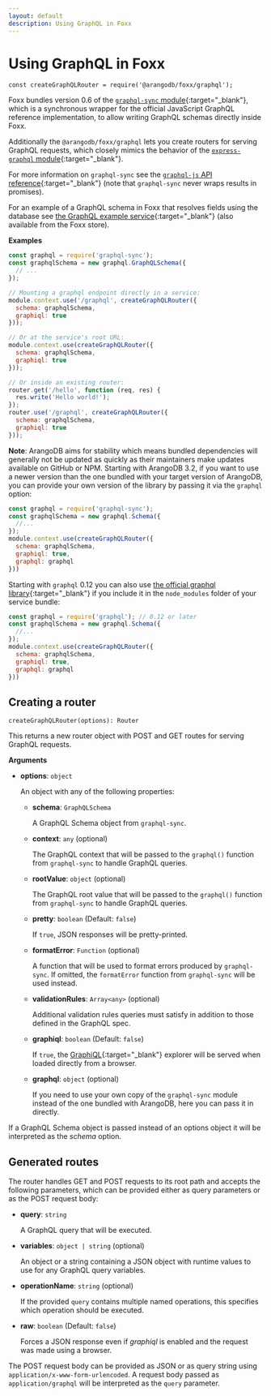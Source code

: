 ```yaml
---
layout: default
description: Using GraphQL in Foxx
---
```

Using GraphQL in Foxx
=====================

`const createGraphQLRouter = require('@arangodb/foxx/graphql');`

Foxx bundles version 0.6 of the [`graphql-sync` module](https://www.npmjs.com/package/graphql-sync){:target="_blank"}, which is a synchronous wrapper for the official JavaScript GraphQL reference implementation, to allow writing GraphQL schemas directly inside Foxx.

Additionally the `@arangodb/foxx/graphql` lets you create routers for serving GraphQL requests, which closely mimics the behavior of the [`express-graphql` module](https://github.com/graphql/express-graphql){:target="_blank"}.

For more information on `graphql-sync` see the [`graphql-js` API reference](http://graphql.org/docs/api-reference-graphql/){:target="_blank"} (note that `graphql-sync` never wraps results in promises).

For an example of a GraphQL schema in Foxx that resolves fields using the database see [the GraphQL example service](https://github.com/arangodb-foxx/demo-graphql){:target="_blank"} (also available from the Foxx store).

**Examples**

```js
const graphql = require('graphql-sync');
const graphqlSchema = new graphql.GraphQLSchema({
  // ...
});

// Mounting a graphql endpoint directly in a service:
module.context.use('/graphql', createGraphQLRouter({
  schema: graphqlSchema,
  graphiql: true
}));

// Or at the service's root URL:
module.context.use(createGraphQLRouter({
  schema: graphqlSchema,
  graphiql: true
}));

// Or inside an existing router:
router.get('/hello', function (req, res) {
  res.write('Hello world!');
});
router.use('/graphql', createGraphQLRouter({
  schema: graphqlSchema,
  graphiql: true
}));
```

**Note**: ArangoDB aims for stability which means bundled dependencies will generally not be updated as quickly as their maintainers make updates available on GitHub or NPM. Starting with ArangoDB 3.2, if you want to use a newer version than the one bundled with your target version of ArangoDB, you can provide your own version of the library by passing it via the `graphql` option:

```js
const graphql = require('graphql-sync');
const graphqlSchema = new graphql.Schema({
  //...
});
module.context.use(createGraphQLRouter({
  schema: graphqlSchema,
  graphiql: true,
  graphql: graphql
}))
```

Starting with `graphql` 0.12 you can also use [the official graphql library](https://github.com/graphql/graphql-js){:target="_blank"} if you include it in the `node_modules` folder of your service bundle:

```js
const graphql = require('graphql'); // 0.12 or later
const graphqlSchema = new graphql.Schema({
  //...
});
module.context.use(createGraphQLRouter({
  schema: graphqlSchema,
  graphiql: true,
  graphql: graphql
}))
```

Creating a router
-----------------

`createGraphQLRouter(options): Router`

This returns a new router object with POST and GET routes for serving GraphQL requests.

**Arguments**

* **options**: `object`

  An object with any of the following properties:

  * **schema**: `GraphQLSchema`

    A GraphQL Schema object from `graphql-sync`.

  * **context**: `any` (optional)

    The GraphQL context that will be passed to the `graphql()` function from `graphql-sync` to handle GraphQL queries.

  * **rootValue**: `object` (optional)

    The GraphQL root value that will be passed to the `graphql()` function from `graphql-sync` to handle GraphQL queries.

  * **pretty**: `boolean` (Default: `false`)

    If `true`, JSON responses will be pretty-printed.

  * **formatError**: `Function` (optional)

    A function that will be used to format errors produced by `graphql-sync`. If omitted, the `formatError` function from `graphql-sync` will be used instead.

  * **validationRules**: `Array<any>` (optional)

    Additional validation rules queries must satisfy in addition to those defined in the GraphQL spec.

  * **graphiql**: `boolean` (Default: `false`)

    If `true`, the [GraphiQL](https://github.com/graphql/graphiql){:target="_blank"} explorer will be served when loaded directly from a browser.

  * **graphql**: `object` (optional)

    If you need to use your own copy of the `graphql-sync` module instead of the one bundled with ArangoDB, here you can pass it in directly.

If a GraphQL Schema object is passed instead of an options object it will be interpreted as the *schema* option.

Generated routes
----------------

The router handles GET and POST requests to its root path and accepts the following parameters, which can be provided either as query parameters or as the POST request body:

* **query**: `string`

  A GraphQL query that will be executed.

* **variables**: `object | string` (optional)

  An object or a string containing a JSON object with runtime values to use for any GraphQL query variables.

* **operationName**: `string` (optional)

  If the provided `query` contains multiple named operations, this specifies which operation should be executed.

* **raw**: `boolean` (Default: `false`)

  Forces a JSON response even if *graphiql* is enabled and the request was made using a browser.

The POST request body can be provided as JSON or as query string using `application/x-www-form-urlencoded`. A request body passed as `application/graphql` will be interpreted as the `query` parameter.
